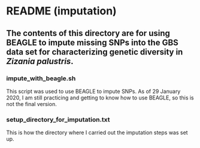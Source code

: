 # README (imputation)

## The contents of this directory are for using BEAGLE to impute missing SNPs into the GBS data set for characterizing genetic diversity in _Zizania palustris_.

### impute_with_beagle.sh
This script was used to use BEAGLE to impute SNPs.
As of 29 January 2020, I am still practicing and getting to know how to use BEAGLE, so this is not the final version.

### setup_directory_for_imputation.txt
This is how the directory where I carried out the imputation steps was set up.

